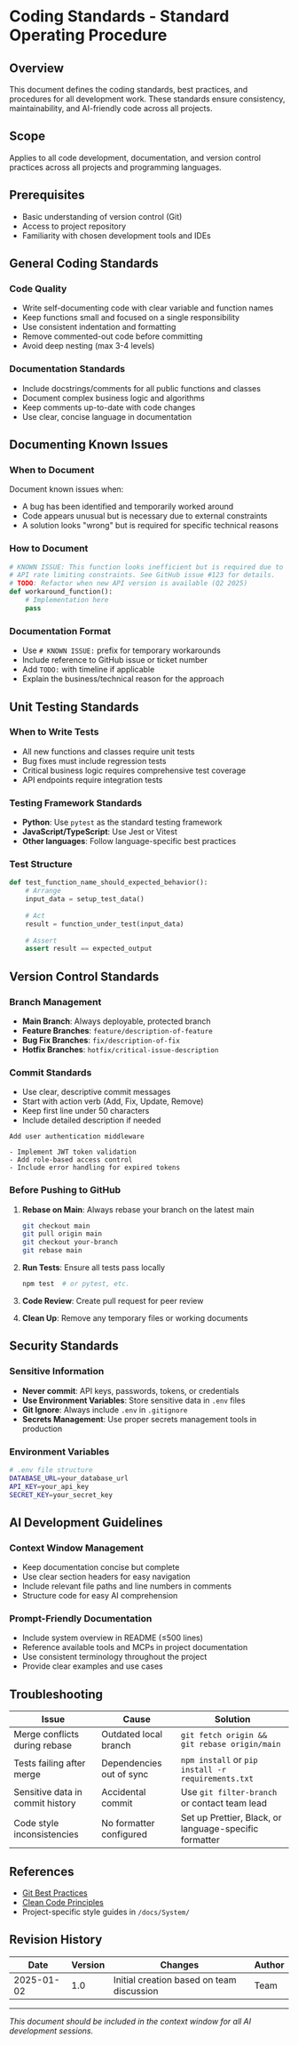 # Coding Standards - Standard Operating Procedure

## Overview
This document defines the coding standards, best practices, and procedures for all development work. These standards ensure consistency, maintainability, and AI-friendly code across all projects.

## Scope
Applies to all code development, documentation, and version control practices across all projects and programming languages.

## Prerequisites
- Basic understanding of version control (Git)
- Access to project repository
- Familiarity with chosen development tools and IDEs

## General Coding Standards

### Code Quality
- Write self-documenting code with clear variable and function names
- Keep functions small and focused on a single responsibility
- Use consistent indentation and formatting
- Remove commented-out code before committing
- Avoid deep nesting (max 3-4 levels)

### Documentation Standards
- Include docstrings/comments for all public functions and classes
- Document complex business logic and algorithms
- Keep comments up-to-date with code changes
- Use clear, concise language in documentation

## Documenting Known Issues

### When to Document
Document known issues when:
- A bug has been identified and temporarily worked around
- Code appears unusual but is necessary due to external constraints
- A solution looks "wrong" but is required for specific technical reasons

### How to Document
```python
# KNOWN ISSUE: This function looks inefficient but is required due to 
# API rate limiting constraints. See GitHub issue #123 for details.
# TODO: Refactor when new API version is available (Q2 2025)
def workaround_function():
    # Implementation here
    pass
```

### Documentation Format
- Use `# KNOWN ISSUE:` prefix for temporary workarounds
- Include reference to GitHub issue or ticket number
- Add `TODO:` with timeline if applicable
- Explain the business/technical reason for the approach

## Unit Testing Standards

### When to Write Tests
- All new functions and classes require unit tests
- Bug fixes must include regression tests
- Critical business logic requires comprehensive test coverage
- API endpoints require integration tests

### Testing Framework Standards
- **Python**: Use `pytest` as the standard testing framework
- **JavaScript/TypeScript**: Use Jest or Vitest
- **Other languages**: Follow language-specific best practices

### Test Structure
```python
def test_function_name_should_expected_behavior():
    # Arrange
    input_data = setup_test_data()
    
    # Act
    result = function_under_test(input_data)
    
    # Assert
    assert result == expected_output
```

## Version Control Standards

### Branch Management
- **Main Branch**: Always deployable, protected branch
- **Feature Branches**: `feature/description-of-feature`
- **Bug Fix Branches**: `fix/description-of-fix`
- **Hotfix Branches**: `hotfix/critical-issue-description`

### Commit Standards
- Use clear, descriptive commit messages
- Start with action verb (Add, Fix, Update, Remove)
- Keep first line under 50 characters
- Include detailed description if needed

```
Add user authentication middleware

- Implement JWT token validation
- Add role-based access control
- Include error handling for expired tokens
```

### Before Pushing to GitHub
1. **Rebase on Main**: Always rebase your branch on the latest main
   ```bash
   git checkout main
   git pull origin main
   git checkout your-branch
   git rebase main
   ```

2. **Run Tests**: Ensure all tests pass locally
   ```bash
   npm test  # or pytest, etc.
   ```

3. **Code Review**: Create pull request for peer review
4. **Clean Up**: Remove any temporary files or working documents

## Security Standards

### Sensitive Information
- **Never commit**: API keys, passwords, tokens, or credentials
- **Use Environment Variables**: Store sensitive data in `.env` files
- **Git Ignore**: Always include `.env` in `.gitignore`
- **Secrets Management**: Use proper secrets management tools in production

### Environment Variables
```bash
# .env file structure
DATABASE_URL=your_database_url
API_KEY=your_api_key
SECRET_KEY=your_secret_key
```

## AI Development Guidelines

### Context Window Management
- Keep documentation concise but complete
- Use clear section headers for easy navigation
- Include relevant file paths and line numbers in comments
- Structure code for easy AI comprehension

### Prompt-Friendly Documentation
- Include system overview in README (≤500 lines)
- Reference available tools and MCPs in project documentation
- Use consistent terminology throughout the project
- Provide clear examples and use cases

## Troubleshooting

| Issue | Cause | Solution |
|-------|-------|----------|
| Merge conflicts during rebase | Outdated local branch | `git fetch origin && git rebase origin/main` |
| Tests failing after merge | Dependencies out of sync | `npm install` or `pip install -r requirements.txt` |
| Sensitive data in commit history | Accidental commit | Use `git filter-branch` or contact team lead |
| Code style inconsistencies | No formatter configured | Set up Prettier, Black, or language-specific formatter |

## References
- [Git Best Practices](https://git-scm.com/book)
- [Clean Code Principles](https://clean-code-developer.com/)
- Project-specific style guides in `/docs/System/`

## Revision History
| Date | Version | Changes | Author |
|------|---------|---------|--------|
| 2025-01-02 | 1.0 | Initial creation based on team discussion | Team |

---
*This document should be included in the context window for all AI development sessions.*